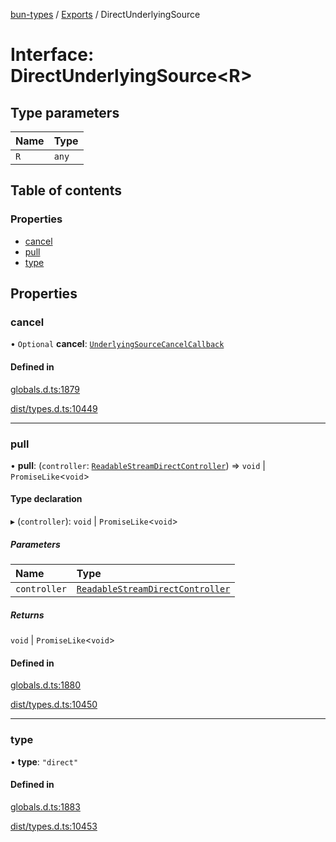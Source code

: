 [bun-types](../README.md) / [Exports](../modules.md) / DirectUnderlyingSource

# Interface: DirectUnderlyingSource<R\>

## Type parameters

| Name | Type |
| :------ | :------ |
| `R` | `any` |

## Table of contents

### Properties

- [cancel](DirectUnderlyingSource.md#cancel)
- [pull](DirectUnderlyingSource.md#pull)
- [type](DirectUnderlyingSource.md#type)

## Properties

### cancel

• `Optional` **cancel**: [`UnderlyingSourceCancelCallback`](UnderlyingSourceCancelCallback.md)

#### Defined in

[globals.d.ts:1879](https://github.com/valgaze/bun-types/blob/5e53f27/globals.d.ts#L1879)

[dist/types.d.ts:10449](https://github.com/valgaze/bun-types/blob/5e53f27/dist/types.d.ts#L10449)

___

### pull

• **pull**: (`controller`: [`ReadableStreamDirectController`](ReadableStreamDirectController.md)) => `void` \| `PromiseLike`<`void`\>

#### Type declaration

▸ (`controller`): `void` \| `PromiseLike`<`void`\>

##### Parameters

| Name | Type |
| :------ | :------ |
| `controller` | [`ReadableStreamDirectController`](ReadableStreamDirectController.md) |

##### Returns

`void` \| `PromiseLike`<`void`\>

#### Defined in

[globals.d.ts:1880](https://github.com/valgaze/bun-types/blob/5e53f27/globals.d.ts#L1880)

[dist/types.d.ts:10450](https://github.com/valgaze/bun-types/blob/5e53f27/dist/types.d.ts#L10450)

___

### type

• **type**: ``"direct"``

#### Defined in

[globals.d.ts:1883](https://github.com/valgaze/bun-types/blob/5e53f27/globals.d.ts#L1883)

[dist/types.d.ts:10453](https://github.com/valgaze/bun-types/blob/5e53f27/dist/types.d.ts#L10453)
